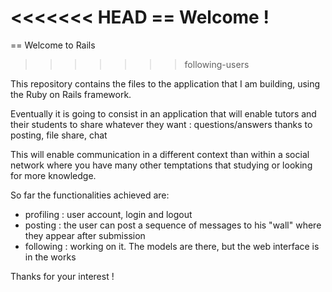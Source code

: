 <<<<<<< HEAD
== Welcome ! 
=======
== Welcome to Rails

>>>>>>> following-users

This repository contains the files to the application that I am building, using the Ruby on Rails framework.

Eventually it is going to consist in an application that will enable tutors and their students to share whatever they want : questions/answers thanks to posting, file share, chat

This will enable communication in a different context than within a social network where you have many other temptations that studying or looking for more knowledge.

So far the functionalities achieved are: 
- profiling : user account, login and logout
- posting : the user can post a sequence of messages to his "wall" where they appear after submission
- following : working on it. The models are there, but the web interface is in the works

Thanks for your interest ! 

